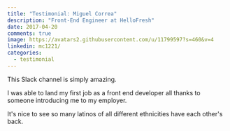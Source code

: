 ```yaml
---
title: "Testimonial: Miguel Correa"
description: "Front-End Engineer at HelloFresh"
date: 2017-04-20
comments: true
image: https://avatars2.githubusercontent.com/u/11799597?s=460&v=4
linkedin: mc1221/
categories:
  - testimonial
---
```


This Slack channel is simply amazing.

I was able to land my first job as a front end developer all thanks to someone introducing me to my employer.

It's nice to see so many latinos of all different ethnicities have each other's back.

